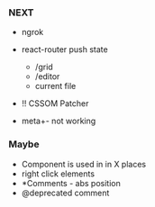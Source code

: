 ### NEXT

- ngrok
  
- react-router push state
  - /grid
  - /editor
  - current file

- !! CSSOM Patcher
- meta+- not working



### Maybe

- Component is used in in X places
- right click elements
- *Comments - abs position
- @deprecated comment